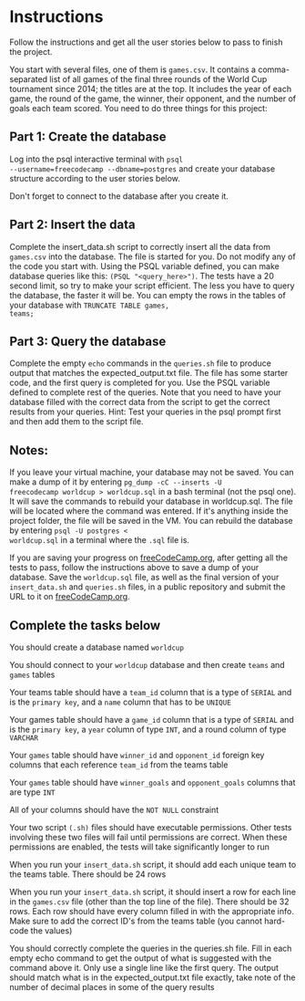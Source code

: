 # Instructions
Follow the instructions and get all the user stories below to pass to finish the project.

You start with several files, one of them is <code>games.csv</code>. It contains a comma-separated list of all games of the final three rounds of the World Cup tournament since 2014; the titles are at the top. It includes the year of each game, the round of the game, the winner, their opponent, and the number of goals each team scored. You need to do three things for this project:

## Part 1: Create the database

Log into the psql interactive terminal with <code>psql --username=freecodecamp --dbname=postgres</code> and create your database structure according to the user stories below.

Don't forget to connect to the database after you create it.

## Part 2: Insert the data

Complete the insert_data.sh script to correctly insert all the data from <code>games.csv</code> into the database. The file is started for you. Do not modify any of the code you start with. Using the PSQL variable defined, you can make database queries like this: <code>$($PSQL "<query_here>")</code>. The tests have a 20 second limit, so try to make your script efficient. The less you have to query the database, the faster it will be. You can empty the rows in the tables of your database with <code>TRUNCATE TABLE games, teams;</code>

## Part 3: Query the database

Complete the empty <code>echo</code> commands in the <code>queries.sh</code> file to produce output that matches the expected_output.txt file. The file has some starter code, and the first query is completed for you. Use the PSQL variable defined to complete rest of the queries. Note that you need to have your database filled with the correct data from the script to get the correct results from your queries. Hint: Test your queries in the psql prompt first and then add them to the script file.

## Notes:
If you leave your virtual machine, your database may not be saved. You can make a dump of it by entering <code>pg_dump -cC --inserts -U freecodecamp worldcup > worldcup.sql</code> in a bash terminal (not the psql one). It will save the commands to rebuild your database in worldcup.sql. The file will be located where the command was entered. If it's anything inside the project folder, the file will be saved in the VM. You can rebuild the database by entering <code>psql -U postgres < worldcup.sql</code> in a terminal where the <code>.sql</code> file is.

If you are saving your progress on [freeCodeCamp.org](https://www.freecodecamp.org/), after getting all the tests to pass, follow the instructions above to save a dump of your database. Save the <code>worldcup.sql</code> file, as well as the final version of your <code>insert_data.sh</code> and <code>queries.sh</code> files, in a public repository and submit the URL to it on [freeCodeCamp.org](https://www.freecodecamp.org/).

## Complete the tasks below

You should create a database named <code>worldcup</code>

You should connect to your <code>worldcup</code> database and then create <code>teams</code> and <code>games</code> tables

Your teams table should have a <code>team_id</code> column that is a type of <code>SERIAL</code> and is the <code>primary key</code>, and a <code>name</code> column that has to be <code>UNIQUE</code>

Your games table should have a <code>game_id</code> column that is a type of <code>SERIAL</code> and is the <code>primary key</code>, a <code>year</code> column of type <code>INT</code>, and a round column of type <code>VARCHAR</code>

Your <code>games</code> table should have <code>winner_id</code> and <code>opponent_id</code> foreign key columns that each reference <code>team_id</code> from the teams table

Your <code>games</code> table should have <code>winner_goals</code> and <code>opponent_goals</code> columns that are type <code>INT</code>

All of your columns should have the <code>NOT NULL</code> constraint

Your two script <code>(.sh)</code> files should have executable permissions. Other tests involving these two files will fail until permissions are correct. When these permissions are enabled, the tests will take significantly longer to run

When you run your <code>insert_data.sh</code> script, it should add each unique team to the teams table. There should be 24 rows

When you run your <code>insert_data.sh</code> script, it should insert a row for each line in the <code>games.csv</code> file (other than the top line of the file). There should be 32 rows. Each row should have every column filled in with the appropriate info. Make sure to add the correct ID's from the teams table (you cannot hard-code the values)

You should correctly complete the queries in the queries.sh file. Fill in each empty echo command to get the output of what is suggested with the command above it. Only use a single line like the first query. The output should match what is in the expected_output.txt file exactly, take note of the number of decimal places in some of the query results
